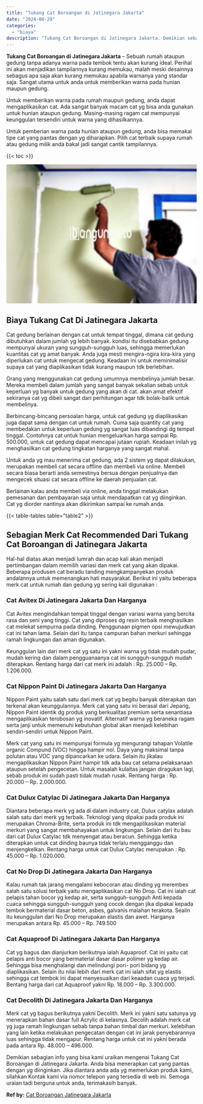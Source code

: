 ```yaml
---
title: "Tukang Cat Boroangan di Jatinegara Jakarta"
date: "2024-08-29"
categories: 
  - "biaya"
description: "Tukang Cat Boroangan di Jatinegara Jakarta. Demikian sebagian info yang bisa kami uraikan mengenai Tukang Cat Boroangan di Jatinegara Jakarta. Anda bisa mene..."
---
```


**Tukang Cat Boroangan di Jatinegara Jakarta** – Sebuah rumah ataupun gedung tanpa adanya warna pada tembok tentu akan kurang ideal. Perihal ini akan menjadikan tampilannya kurang memukau, malah meski desainnya sebagus apa saja akan kurang memukau apabila warnanya yang standar saja. Sangat utama untuk anda untuk memberikan warna pada hunian maupun gedung.

Untuk memberikan warna pada rumah maupun gedung, anda dapat mengaplikasikan cat. Ada sangat banyak macam cat yg bisa anda gunakan untuk hunian ataupun gedung. Masing-masing ragam cat mempunyai keunggulan tersendiri untuk warna yang dihasilkannya.

Untuk pemberian warna pada hunian ataupun gedung, anda bisa memakai tipe cat yang pantas dengan yg diharapkan. Pilih cat terbaik supaya rumah atau gedung milik anda bakal jadi sangat cantik tampilannya.

{{< toc >}}

![Tukang Cat Boroangan di Jatinegara Jakarta](/images/jasa-cat-murah18.png)

## Biaya Tukang Cat Di Jatinegara Jakarta

Cat gedung berlainan dengan cat untuk tempat tinggal, dimana cat gedung dibutuhkan dalam jumlah yg lebih banyak. kondisi itu disebabkan gedung mempunyai ukuran yang sungguh-sungguh luas, sehingga memerlukan kuantitas cat yg amat banyak. Anda juga mesti mengira-ngira kira-kira yang diperlukan cat untuk mengecat gedung. Keadaan ini untuk meminimalisir supaya cat yang diaplikasikan tidak kurang maupun tdk berlebihan.

Orang yang menggunakan cat gedung umumnya membelinya jumlah besar. Mereka membeli dalam jumlah yang sangat banyak sekalian sebab untuk keperluan yg banyak untuk gedung yang akan di cat. akan amat efektif sekiranya cat yg dibeli sangat dari perhitungan agar tdk bolak-balik untuk membelinya.

Berbincang-bincang persoalan harga, untuk cat gedung yg diaplikasikan juga dapat sama dengan cat untuk rumah. Cuma saja quantity cat yang membedakan untuk keperluan gedung yg sangat luas dibandingi dg tempat tinggal. Contohnya cat untuk hunian mengeluarkan harga sampai Rp. 500.000, untuk cat gedung dapat mencapai jutaan rupiah. Keadaan inilah yg menghasilkan cat gedung tingkatan harganya yang sangat mahal.

Untuk anda yg mau menerima cat gedung, ada 2 sistem yg dapat dilakukan, merupakan membeli cat secara offline dan membeli via online. Membeli secara biasa berarti anda semestinya bersua dengan penjualnya dan mengecek situasi cat secara offline ke daerah penjualan cat.

Berlainan kalau anda membeli via online, anda tinggal melakukan pemesanan dan pembayaran saja untuk mendapatkan cat yg diinginkan. Cat yg diorder nantinya akan dikirimkan sampai ke rumah anda.

{{< table-tables table="table2" >}}

## Sebagian Merk Cat Recommended Dari Tukang Cat Boroangan di Jatinegara Jakarta

Hal-hal diatas akan menjadi lumrah dan acap kali akan menjadi pertimbangan dalam memilih variasi dan merk cat yang akan dipakai. Beberapa produsen cat beradu tanding mengkampanyekan produk andalannya untuk memenangkan hati masyarakat. Berikut ini yaitu beberapa merk cat untuk rumah dan gedung yg sering kali digunakan :

### Cat Avitex Di Jatinegara Jakarta Dan Harganya

Cat Avitex mengindahkan tempat tinggal dengan variasi warna yang bercita rasa dan seni yang tinggi. Cat yang diproses dg resin terbaik menghasilkan cat melekat sempurna pada dinding. Penggunaan pigmen opsi mewujudkan cat ini tahan lama. Selain dari itu tanpa campuran bahan merkuri sehingga ramah lingkungan dan aman digunakan.

Keunggulan lain dari merk cat yg satu ini yakni warna yg tidak mudah pudar, mudah kering dan dalam pengguanaanya cat ini sungguh-sungguh mudah diterapkan. Rentang harga dari cat merk ini adalah : Rp. 25.000 – Rp. 1.206.000.

### Cat Nippon Paint Di Jatinegara Jakarta Dan Harganya

Nippon Paint yaitu salah satu dari merk cat yg begitu banyak diterapkan dan terkenal akan keunggulannya. Merk cat yang satu ini berasal dari Jepang, Nippon Paint identik dg produk yang berkualitas premium serta senantiasa mengaplikasikan terobosan yg inovatif. Alternatif warna yg beraneka ragam serta janji untuk memenuhi kebutuhan global akan menjadi kelebihan sendiri-sendiri untuk Nippon Paint.

Merk cat yang satu ini mempunyai formula yg mengurangi tahapan Volatile organic Compund (VOC) hingga hampir nol. Daya yang maksimal tanpa polutan atau VOC yang dipancarkan ke udara. Selain itu jikalau mengaplikasikan Nippon Paint hampir tdk ada bau cat selama pelaksanaan ataupun setelah pengecetan. Untuk masalah kulaitas jangan diragukan lagi, sebab produk ini sudah pasti tidak mudah rusak. Rentang harga : Rp. 20.000 – Rp. 2.000.000.

### Cat Dulux Catylac Di Jatinegara Jakarta Dan Harganya

Diantara beberapa merk yg ada di dalam industry cat, Dulux catylax adalah salah satu dari merk yg terbaik. Teknologi yang dipakai pada produk ini merupakan Chroma-Brite, serta produk ini tdk mengaplikasikan material merkuri yang sangat membahayakan untuk lingkungan. Selain dari itu bau dari cat Dulux Catylac tdk menyengat atau beracun. Sehingga ketika diterapkan untuk cat dinding baunya tidak terlalu mengganggu dan menjengkelkan. Rentang harga untuk cat Dulux Catylac merupakan : Rp. 45.000 – Rp. 1.020.000.

### Cat No Drop Di Jatinegara Jakarta Dan Harganya

Kalau rumah tak jarang mengalami kebocoran atau dinding yg merembes salah satu solusi terbaik yaitu mengaplikasikan cat No Drop. Cat ini ialah cat pelapis tahan bocor yg kedap air, serta sungguh-sungguh Anti kepada cuaca sehingga sungguh-sungguh yang cocok dengan jika dipakai kepada tembok bermaterial dasar beton, asbes, galvanis malahan terakota. Sealin itu keunggulan dari No Drop merupakan elastis dan awet. Harganya merupakan antara Rp. 45.000 – Rp. 749.500

### Cat Aquaproof Di Jatinegara Jakarta Dan Harganya

Cat yg bagus dan dianjurkan berikutnya ialah Aquaproof. Cat ini yaitu cat pelapis anti bocor yang bermaterial dasar dasar polimer yg kedap air. Sehingga bisa menghalangi dan melindungi pori- pori bidang yg diaplikasikan. Selain itu nilai lebih dari merk cat ini ialah sifat yg elastis sehingga cat tembok ini dapat menyesuaikan dari keaadan cuaca yg terjadi. Bentang harga dari cat Aquaproof yakni Rp. 18.000 – Rp. 3.300.000.

### Cat Decolith Di Jatinegara Jakarta Dan Harganya

Merk cat yg bagus berikutnya yakni Decolith. Merk ini yakni satu satunya yg menerapkan bahan dasar full Acrylic di kelasnya. Decolih adalah merk cat yg juga ramah lingkungan sebab tanpa bahan timbal dan merkuri. kelebihan yang lain ketika melakukan pengecatan dengan cat ini jarak penyebarannya luas sehingga tidak mengapur. Rentang harga untuk cat ini yakni berada pada antara Rp. 48.000 – 496.000.

Demikian sebagian info yang bisa kami uraikan mengenai Tukang Cat Boroangan di Jatinegara Jakarta. Anda bisa menerapkan cat yang pantas dengan yg diinginkan. Jika diantara anda ada yg memerlukan produk kami, silahkan Kontak kami via nomor telepon yang tersedia di web ini. Semoga uraian tadi berguna untuk anda, terimakasih banyak.

**Ref by:** [Cat Boroangan Jatinegara Jakarta](https://id.wikipedia.org/wiki/Cat)
